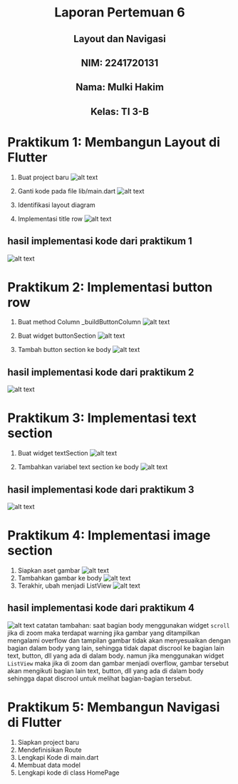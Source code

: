 # <center> Laporan Pertemuan 6
## <center> Layout dan Navigasi
## <center>NIM: 2241720131
## <center>Nama: Mulki Hakim
## <center>Kelas: TI 3-B

# Praktikum 1: Membangun Layout di Flutter
1. Buat project baru
    ![alt text](pict/image.png)

2. Ganti kode pada file lib/main.dart
    ![alt text](pict/image1.png)

3. Identifikasi layout diagram
4. Implementasi title row
    ![alt text](pict/image2.png)

## hasil implementasi kode dari praktikum 1
![alt text](pict/image6.png)

# Praktikum 2: Implementasi button row
1. Buat method Column _buildButtonColumn
    ![alt text](pict/image3.png)

2. Buat widget buttonSection
    ![alt text](pict/image4.png)

3. Tambah button section ke body
    ![alt text](pict/image5.png)

## hasil implementasi kode dari praktikum 2
![alt text](pict/image7.png)
# Praktikum 3: Implementasi text section
1. Buat widget textSection
    ![alt text](pict/image8.png)

2. Tambahkan variabel text section ke body
    ![alt text](pict/image9.png)

## hasil implementasi kode dari praktikum 3
![alt text](pict/image10.png)

# Praktikum 4: Implementasi image section
1. Siapkan aset gambar
    ![alt text](pict/image11.png)
2. Tambahkan gambar ke body
    ![alt text](pict/image12.png)
3. Terakhir, ubah menjadi ListView
    ![alt text](pict/image13.png)

## hasil implementasi kode dari praktikum 4
![alt text](pict/image14.png)
    catatan tambahan: saat bagian body menggunakan widget `scroll` jika di zoom maka terdapat warning jika gambar yang ditampilkan mengalami overflow dan tampilan gambar tidak akan menyesuaikan dengan bagian dalam body yang lain, sehingga tidak dapat discrool ke bagian lain text, button, dll yang ada di dalam body. namun jika menggunakan widget `ListView` maka jika di zoom dan gambar menjadi overflow, gambar tersebut akan mengikuti bagian lain text, button, dll yang ada di dalam body sehingga dapat discrool untuk melihat bagian-bagian tersebut.

# Praktikum 5: Membangun Navigasi di Flutter
1. Siapkan project baru
2. Mendefinisikan Route
3. Lengkapi Kode di main.dart
4. Membuat data model
5. Lengkapi kode di class HomePage